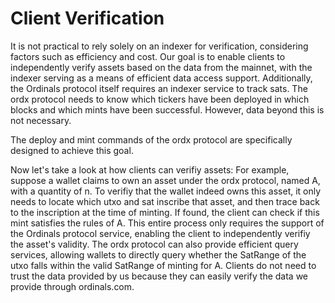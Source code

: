 Client Verification
====

It is not practical to rely solely on an indexer for verification, considering factors such as efficiency and cost. Our goal is to enable clients to independently verify assets based on the data from the mainnet, with the indexer serving as a means of efficient data access support. Additionally, the Ordinals protocol itself requires an indexer service to track sats. The ordx protocol needs to know which tickers have been deployed in which blocks and which mints have been successful. However, data beyond this is not necessary.

The deploy and mint commands of the ordx protocol are specifically designed to achieve this goal.

Now let's take a look at how clients can verifiy assets:
For example, suppose a wallet claims to own an asset under the ordx protocol, named A, with a quantity of n. To verifiy that the wallet indeed owns this asset, it only needs to locate which utxo and sat inscribe that asset, and then trace back to the inscription at the time of minting. If found, the client can check if this mint satisfies the rules of A. This entire process only requires the support of the Ordinals protocol service, enabling the client to independently verifiy the asset's validity. The ordx protocol can also provide efficient query services, allowing wallets to directly query whether the SatRange of the utxo falls within the valid SatRange of minting for A. Clients do not need to trust the data provided by us because they can easily verify the data we provide through ordinals.com.